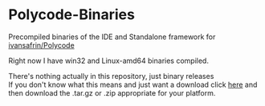 Polycode-Binaries
=================

Precompiled binaries of the IDE and Standalone framework for [ivansafrin/Polycode](https://github.com/ivansafrin/Polycode)

Right now I have win32 and Linux-amd64 binaries compiled.

There's nothing actually in this repository, just binary releases  
If you don't know what this means and just want a download click [here](https://github.com/suchipi/Polycode-Binaries/releases) and then download the .tar.gz or .zip appropriate for your platform.
